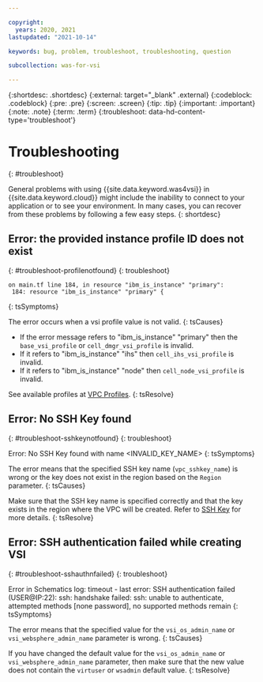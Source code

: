 ```yaml
---

copyright:
  years: 2020, 2021
lastupdated: "2021-10-14"

keywords: bug, problem, troubleshoot, troubleshooting, question

subcollection: was-for-vsi

---
```


{:shortdesc: .shortdesc}
{:external: target="_blank" .external}
{:codeblock: .codeblock}
{:pre: .pre}
{:screen: .screen}
{:tip: .tip}
{:important: .important}
{:note: .note}
{:term: .term}
{:troubleshoot: data-hd-content-type='troubleshoot'}

# Troubleshooting
{: #troubleshoot}

General problems with using {{site.data.keyword.was4vsi}} in {{site.data.keyword.cloud}} might include the inability to connect to your application or to see your environment. In many cases, you can recover from these problems by following a few easy steps.
{: shortdesc}

<!-- where the first xxx is the long name of your service and the following xxx are pulled from your popular troubleshooting topics -->

## Error: the provided instance profile ID does not exist
{: #troubleshoot-profilenotfound}
{: troubleshoot}

```text
on main.tf line 184, in resource "ibm_is_instance" "primary":
 184: resource "ibm_is_instance" "primary" {
```

{: tsSymptoms}

The error occurs when a vsi profile value is not valid.
{: tsCauses}

- If the error message refers to "ibm_is_instance" "primary" then the `base_vsi_profile` or `cell_dmgr_vsi_profile` is invalid.
- If it refers to "ibm_is_instance" "ihs" then `cell_ihs_vsi_profile` is invalid.
- If it refers to "ibm_is_instance" "node" then `cell_node_vsi_profile` is invalid.

See available profiles at [VPC Profiles](https://cloud.ibm.com/docs/vpc?topic=vpc-profiles).
{: tsResolve}

## Error: No SSH Key found
{: #troubleshoot-sshkeynotfound}
{: troubleshoot}

Error: No SSH Key found with name <INVALID_KEY_NAME>
{: tsSymptoms}

The error means that the specified SSH key name (`vpc_sshkey_name`) is wrong or the key does not exist in the region based on the `Region` parameter.
{: tsCauses}

Make sure that the SSH key name is specified correctly and that the key exists in the region where the VPC will be created. Refer to [SSH Key](https://cloud.ibm.com/vpc-ext/compute/sshKeys) for more details.
{: tsResolve}

## Error: SSH authentication failed while creating VSI
{: #troubleshoot-sshauthnfailed}
{: troubleshoot}

Error in Schematics log: timeout - last error: SSH authentication failed (USER@IP:22): ssh: handshake failed: ssh: unable to authenticate, attempted methods [none password], no supported methods remain
{: tsSymptoms}

The error means that the specified value for the `vsi_os_admin_name` or `vsi_websphere_admin_name` parameter is wrong.
{: tsCauses}

If you have changed the default value for the `vsi_os_admin_name` or `vsi_websphere_admin_name` parameter, then make sure that the new value does not contain the `virtuser` or `wsadmin` default value.
{: tsResolve}
